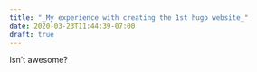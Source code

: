 ```yaml
---
title: "_My experience with creating the 1st hugo website_"
date: 2020-03-23T11:44:39-07:00
draft: true
---
```


Isn't awesome? 


